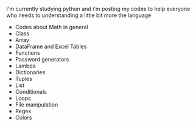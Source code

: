 I'm currently studying python and i'm posting my codes to help everyone who needs to understanding a little bit more the language

<ul type="square"> 
        <li>Codes about Math in general</li>
        <li>Class</li>
        <li>Array</li>
        <li>DataFrame and Excel Tables</li>
        <li>Functions</li>
        <li>Password generators</li>
        <li>Lambda</li>
        <li>Dictionaries</li>
        <li>Tuples</li>
        <li>List</li>
        <li>Conditionals</li>
        <li>Loops</li>
        <li>File manipulation</li>
        <li>Regex</li>
        <li>Colors</li>
 </ul>
